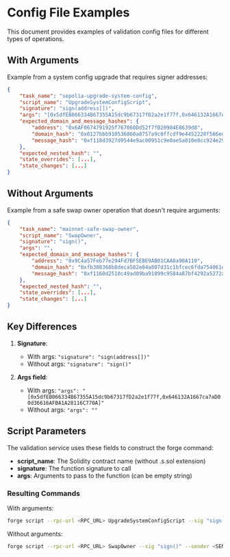 # Config File Examples

This document provides examples of validation config files for different types of operations.

## With Arguments

Example from a system config upgrade that requires signer addresses:

```json
{
    "task_name": "sepolia-upgrade-system-config",
    "script_name": "UpgradeSystemConfigScript",
    "signature": "sign(address[])",
    "args": "[0x5dfEB066334B67355A15dc9b67317fD2a2e1f77f,0x646132A1667ca7aD00d36616AFBA1A28116C770A]",
    "expected_domain_and_message_hashes": {
        "address": "0x6AF0674791925f767060Dd52f7fB20984E8639d8",
        "domain_hash": "0x0127bbb910536860a0757a9c0ffcdf9e4452220f566ed83af1f27f9e833f0e23",
        "message_hash": "0xf118d3927d9544e9ac00951c9e0ae5a010e8cc924e290c96de96975354f79572"
    },
    "expected_nested_hash": "",
    "state_overrides": [...],
    "state_changes": [...]
}
```

## Without Arguments

Example from a safe swap owner operation that doesn't require arguments:

```json
{
    "task_name": "mainnet-safe-swap-owner",
    "script_name": "SwapOwner",
    "signature": "sign()",
    "args": "",
    "expected_domain_and_message_hashes": {
        "address": "0x9C4a57Feb77e294Fd7BF5EBE9AB01CAA0a90A110",
        "domain_hash": "0xfb308368b8deca582e84a807d31c1bfcec6fda754061e2801b4d6be5cb52a8ac",
        "message_hash": "0xf1160d2510c49ad09ba91899c9584a87bf4292a5272a2751796281a91cb8b9b4"
    },
    "expected_nested_hash": "",
    "state_overrides": [...],
    "state_changes": [...]
}
```

## Key Differences

1. **Signature**:

   - With args: `"signature": "sign(address[])"`
   - Without args: `"signature": "sign()"`

2. **Args field**:
   - With args: `"args": "[0x5dfEB066334B67355A15dc9b67317fD2a2e1f77f,0x646132A1667ca7aD00d36616AFBA1A28116C770A]"`
   - Without args: `"args": ""`

## Script Parameters

The validation service uses these fields to construct the forge command:

- **script_name**: The Solidity contract name (without .s.sol extension)
- **signature**: The function signature to call
- **args**: Arguments to pass to the function (can be empty string)

### Resulting Commands

With arguments:

```bash
forge script --rpc-url <RPC_URL> UpgradeSystemConfigScript --sig "sign(address[])" [0x5dfEB066334B67355A15dc9b67317fD2a2e1f77f,0x646132A1667ca7aD00d36616AFBA1A28116C770A] --sender <SENDER>
```

Without arguments:

```bash
forge script --rpc-url <RPC_URL> SwapOwner --sig "sign()" --sender <SENDER>
```
